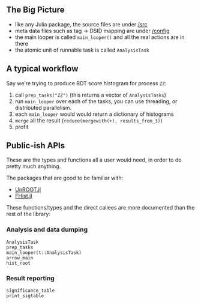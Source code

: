 ## The Big Picture

- like any Julia package, the source files are under [/src](https://github.com/Moelf/WVZAnalysis.jl/tree/master/src)
- meta data files such as tag -> DSID mapping are under [/config](https://github.com/Moelf/WVZAnalysis.jl/tree/master/config)
- the main looper is called `main_looper()` and all the real actions are in there
- the atomic unit of runnable task is called `AnalysisTask`

## A typical workflow
Say we're trying to produce BDT score histogram for process `ZZ`:

1. call `prep_tasks("ZZ")` (this returns a vector of `AnalysisTasks`)
2. run `main_looper` over each of the tasks, you can use threading, or distributed parallelism.
3. each `main_looper` would would return a dictionary of histograms
4. `merge` all the result (`reduce(mergewith(+), results_from_3)`)
5. profit


## Public-ish APIs
These are the types and functions all a user would need, 
in order to do pretty much anything.

The packages that are good to be familiar with: 

- [UnROOT.jl](https://github.com/JuliaHEP/UnROOT.jl)
- [FHist.jl](https://github.com/Moelf/FHist.jl)


These functions/types and the direct callees are more documented than the rest of the library:

### Analysis and data dumping
```@docs
AnalysisTask
prep_tasks
main_looper(t::AnalysisTask)
arrow_main
hist_root
```

### Result reporting
```@docs
significance_table
print_sigtable
```
